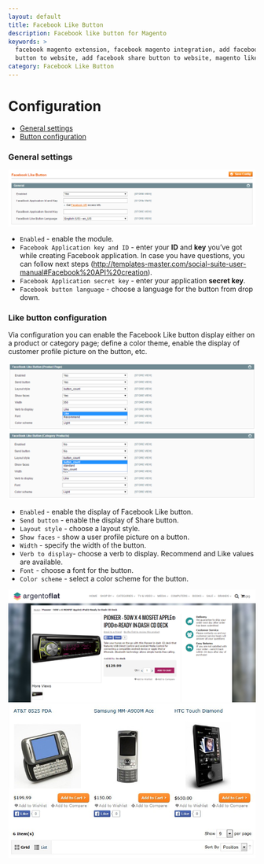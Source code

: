 ```yaml
---
layout: default
title: Facebook Like Button
description: Facebook like button for Magento
keywords: >
  facebook magento extension, facebook magento integration, add facebook like 
  button to website, add facebook share button to website, magento like button facebook
category: Facebook Like Button
---
```


# Configuration

-   [General settings](#general-settings)
-   [Button configuration](#like-button-configuration) 

### General settings

![General settings](/images/m1/extensions/facebook-like-button/general.png)

-	`Enabled` - enable the module.
-	`Facebook Application key and ID` - enter your **ID** and **key** you’ve got while creating Facebook application. In case you have questions, you can follow next steps (http://templates-master.com/social-suite-user-manual#Facebook%20API%20creation). 
-	`Facebook Application secret key` - enter your application **secret key**.
-	`Facebook button language` - choose a language for the button from drop down.

### Like button configuration

Via configuration you can enable the Facebook Like button display either on a product or category page; define a color theme, enable the display of customer profile picture on the button, etc.

![Product page settings](/images/m1/extensions/facebook-like-button/product-page.png)
![Category page settings](/images/m1/extensions/facebook-like-button/category-page.png)

-	`Enabled` - enable the display of Facebook Like button.
-	`Send button` - enable the display of Share button. 
-	`Layout style` - choose a layout style.
-	`Show faces` - show a user profile picture on a button.
-	`Width` - specify the width of the button.
-	`Verb to display`- choose a verb to display. Recommend and Like values are available. 
-	`Font` - choose a font for the button.
-	`Color scheme` - select a color scheme for the button.

![Product page view](/images/m1/extensions/facebook-like-button/frontend-product-page.png)
![Category page view](/images/m1/extensions/facebook-like-button/frontend-category-page.png)